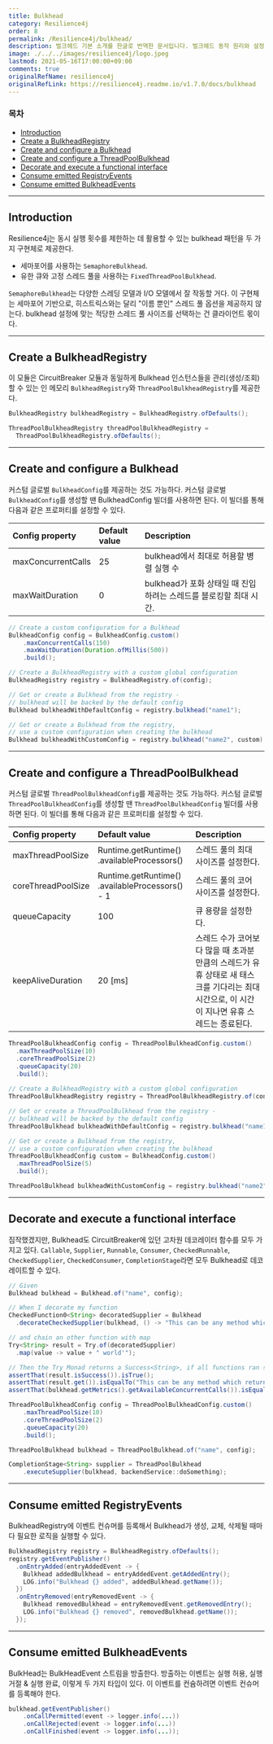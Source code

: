 ```yaml
---
title: Bulkhead
category: Resilience4j
order: 8
permalink: /Resilience4j/bulkhead/
description: 벌크헤드 기본 소개를 한글로 번역한 문서입니다. 벌크헤드 동작 원리와 설정값을 소개합니다.
image: ./../../images/resilience4j/logo.jpeg
lastmod: 2021-05-16T17:00:00+09:00
comments: true
originalRefName: resilience4j
originalRefLink: https://resilience4j.readme.io/v1.7.0/docs/bulkhead
---
```


### 목차

- [Introduction](#introduction)
- [Create a BulkheadRegistry](#create-a-bulkheadregistry)
- [Create and configure a Bulkhead](#create-and-configure-a-bulkhead)
- [Create and configure a ThreadPoolBulkhead](#create-and-configure-a-threadpoolbulkhead)
- [Decorate and execute a functional interface](#decorate-and-execute-a-functional-interface)
- [Consume emitted RegistryEvents](#consume-emitted-registryevents)
- [Consume emitted BulkheadEvents](#consume-emitted-bulkheadevents)

---

## Introduction

Resilience4j는 동시 실행 횟수를 제한하는 데 활용할 수 있는 bulkhead 패턴을 두 가지 구현체로 제공한다.

- 세마포어를 사용하는 `SemaphoreBulkhead`.
- 유한 큐와 고정 스레드 풀을 사용하는 `FixedThreadPoolBulkhead`.

`SemaphoreBulkhead`는 다양한 스레딩 모델과 I/O 모델에서 잘 작동할 거다. 이 구현체는 세마포어 기반으로, 히스트릭스와는 달리 "이름 뿐인" 스레드 풀 옵션을 제공하지 않는다. bulkhead 설정에 맞는 적당한 스레드 풀 사이즈를 선택하는 건 클라이언트 몫이다.

---

## Create a BulkheadRegistry

이 모듈은 CircuitBreaker 모듈과 동일하게 Bulkhead 인스턴스들을 관리(생성/조회)할 수 있는 인 메모리 `BulkheadRegistry`와 `ThreadPoolBulkheadRegistry`를 제공한다.

```java
BulkheadRegistry bulkheadRegistry = BulkheadRegistry.ofDefaults();

ThreadPoolBulkheadRegistry threadPoolBulkheadRegistry = 
  ThreadPoolBulkheadRegistry.ofDefaults();
```

---

## Create and configure a Bulkhead

커스텀 글로벌 `BulkheadConfig`를 제공하는 것도 가능하다. 커스텀 글로벌 `BulkheadConfig`를 생성할 땐 BulkheadConfig 빌더를 사용하면 된다. 이 빌더를 통해 다음과 같은 프로퍼티를 설정할 수 있다.

| Config property                                           | Default value | Description                                                  |
| :-------------------------------------------------------- | :------------ | :----------------------------------------------------------- |
| <span class="custom-blockquote">maxConcurrentCalls</span> | 25            | bulkhead에서 최대로 허용할 병렬 실행 수                      |
| <span class="custom-blockquote">maxWaitDuration</span>    | 0             | bulkhead가 포화 상태일 때 진입하려는 스레드를 블로킹할 최대 시간. |

```java
// Create a custom configuration for a Bulkhead
BulkheadConfig config = BulkheadConfig.custom()
    .maxConcurrentCalls(150)
    .maxWaitDuration(Duration.ofMillis(500))
    .build();

// Create a BulkheadRegistry with a custom global configuration
BulkheadRegistry registry = BulkheadRegistry.of(config);

// Get or create a Bulkhead from the registry - 
// bulkhead will be backed by the default config
Bulkhead bulkheadWithDefaultConfig = registry.bulkhead("name1");

// Get or create a Bulkhead from the registry, 
// use a custom configuration when creating the bulkhead
Bulkhead bulkheadWithCustomConfig = registry.bulkhead("name2", custom);
```

---

## Create and configure a ThreadPoolBulkhead

커스텀 글로벌 `ThreadPoolBulkheadConfig`를 제공하는 것도 가능하다. 커스텀 글로벌 `ThreadPoolBulkheadConfig`를 생성할 땐 `ThreadPoolBulkheadConfig` 빌더를 사용하면 된다. 이 빌더를 통해 다음과 같은 프로퍼티를 설정할 수 있다.

| Config property                                           | Default value                                                | Description                                                  |
| :-------------------------------------------------------- | :----------------------------------------------------------- | :----------------------------------------------------------- |
| <span class="custom-blockquote">maxThreadPoolSize</span>  | <span class="custom-blockquote">Runtime.getRuntime() .availableProcessors()</span> | 스레드 풀의 최대 사이즈를 설정한다.                          |
| <span class="custom-blockquote">coreThreadPoolSize</span> | <span class="custom-blockquote">Runtime.getRuntime() .availableProcessors() - 1</span> | 스레드 풀의 코어 사이즈를 설정한다.                          |
| <span class="custom-blockquote">queueCapacity</span>      | 100                                                          | 큐 용량을 설정한다.                                          |
| <span class="custom-blockquote">keepAliveDuration</span>  | 20 [ms]                                                      | 스레드 수가 코어보다 많을 때 초과분 만큼의 스레드가 유휴 상태로 새 태스크를 기다리는 최대 시간으로, 이 시간이 지나면 유휴 스레드는 종료된다. |

```java
ThreadPoolBulkheadConfig config = ThreadPoolBulkheadConfig.custom()
  .maxThreadPoolSize(10)
  .coreThreadPoolSize(2)
  .queueCapacity(20)
  .build();
        
// Create a BulkheadRegistry with a custom global configuration
ThreadPoolBulkheadRegistry registry = ThreadPoolBulkheadRegistry.of(config);

// Get or create a ThreadPoolBulkhead from the registry - 
// bulkhead will be backed by the default config
ThreadPoolBulkhead bulkheadWithDefaultConfig = registry.bulkhead("name1");

// Get or create a Bulkhead from the registry, 
// use a custom configuration when creating the bulkhead
ThreadPoolBulkheadConfig custom = BulkheadConfig.custom()
  .maxThreadPoolSize(5)
  .build();

ThreadPoolBulkhead bulkheadWithCustomConfig = registry.bulkhead("name2", custom);
```

---

## Decorate and execute a functional interface

짐작했겠지만, Bulkhead도 CircuitBreaker에 있던 고차원 데코레이터 함수를 모두 가지고 있다. `Callable`, `Supplier`, `Runnable`, `Consumer`, `CheckedRunnable`, `CheckedSupplier`, `CheckedConsumer`, `CompletionStage`라면 모두 Bulkhead로 데코레이트할 수 있다.

```java
// Given
Bulkhead bulkhead = Bulkhead.of("name", config);

// When I decorate my function
CheckedFunction0<String> decoratedSupplier = Bulkhead
  .decorateCheckedSupplier(bulkhead, () -> "This can be any method which returns: 'Hello");

// and chain an other function with map
Try<String> result = Try.of(decoratedSupplier)
  .map(value -> value + " world'");

// Then the Try Monad returns a Success<String>, if all functions ran successfully.
assertThat(result.isSuccess()).isTrue();
assertThat(result.get()).isEqualTo("This can be any method which returns: 'Hello world'");
assertThat(bulkhead.getMetrics().getAvailableConcurrentCalls()).isEqualTo(1);
```

```java
ThreadPoolBulkheadConfig config = ThreadPoolBulkheadConfig.custom()
    .maxThreadPoolSize(10)
    .coreThreadPoolSize(2)
    .queueCapacity(20)
    .build();

ThreadPoolBulkhead bulkhead = ThreadPoolBulkhead.of("name", config);

CompletionStage<String> supplier = ThreadPoolBulkhead
    .executeSupplier(bulkhead, backendService::doSomething);
```

---

## Consume emitted RegistryEvents

BulkheadRegistry에 이벤트 컨슈머를 등록해서 Bulkhead가 생성, 교체, 삭제될 때마다 필요한 로직을 실행할 수 있다.

```java
BulkheadRegistry registry = BulkheadRegistry.ofDefaults();
registry.getEventPublisher()
  .onEntryAdded(entryAddedEvent -> {
    Bulkhead addedBulkhead = entryAddedEvent.getAddedEntry();
    LOG.info("Bulkhead {} added", addedBulkhead.getName());
  })
  .onEntryRemoved(entryRemovedEvent -> {
    Bulkhead removedBulkhead = entryRemovedEvent.getRemovedEntry();
    LOG.info("Bulkhead {} removed", removedBulkhead.getName());
  });
```

---

## Consume emitted BulkheadEvents

BulkHead는 BulkHeadEvent 스트림을 방출한다. 방출하는 이벤트는 실행 허용, 실행 거절 & 실행 완료, 이렇게 두 가지 타입이 있다. 이 이벤트를 컨슘하려면 이벤트 컨슈머를 등록해야 한다.

```java
bulkhead.getEventPublisher()
    .onCallPermitted(event -> logger.info(...))
    .onCallRejected(event -> logger.info(...))
    .onCallFinished(event -> logger.info(...));
```